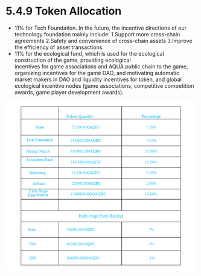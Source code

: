 # 5.4.9 Token Allocation

* 11% for Tech Foundation. In the future, the incentive directions of our technology foundation mainly include: 1.Support more cross-chain agreements 2.Safety and convenience of cross-chain assets 3.Improve the efficiency of asset transactions.
* 11% for the ecological fund, which is used for the ecological construction of the game, providing ecological\
  incentives for game associations and AQUA public chain to the game, organizing incentives for the game DAO, and motivating automatic market makers in DAO and liquidity incentives for token, and global ecological incentive nodes (game associations, competitive competition awards, game player development awards).

![alt Allocation](<../assets/image17 (1).png>)
